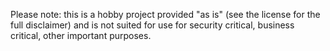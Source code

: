 Please note: this is a hobby project provided "as is" (see the license for the full disclaimer) and is not suited for use for security critical, business critical, other important purposes.
